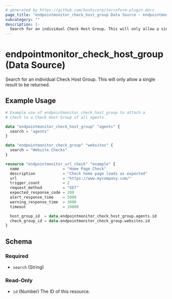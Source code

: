 ```yaml
---
# generated by https://github.com/hashicorp/terraform-plugin-docs
page_title: "endpointmonitor_check_host_group Data Source - endpointmonitor"
subcategory: ""
description: |-
  Search for an individual Check Host Group. This will only allow a single result to be returned.
---
```


# endpointmonitor_check_host_group (Data Source)

Search for an individual Check Host Group. This will only allow a single result to be returned.

## Example Usage

```terraform
# Example use of endpointmonitor_check_host_group to attach a
# check to a Check Host Group of all agents.

data "endpointmonitor_check_host_group" "agents" {
  search = "agents"
}

data "endpointmonitor_check_group" "websites" {
  search = "Website Checks"
}

resource "endpointmonitor_url_check" "example" {
  name                   = "Home Page Check"
  description            = "Check home page loads as expected"
  url                    = "https://www.mycompany.com/"
  trigger_count          = 2
  request_method         = "GET"
  expected_response_code = 200
  alert_response_time    = 5000
  warning_response_time  = 3000
  timeout                = 10000

  host_group_id  = data.endpointmonitor_check_host_group.agents.id
  check_group_id = data.endpointmonitor_check_group.websites.id
}
```

<!-- schema generated by tfplugindocs -->
## Schema

### Required

- `search` (String)

### Read-Only

- `id` (Number) The ID of this resource.


